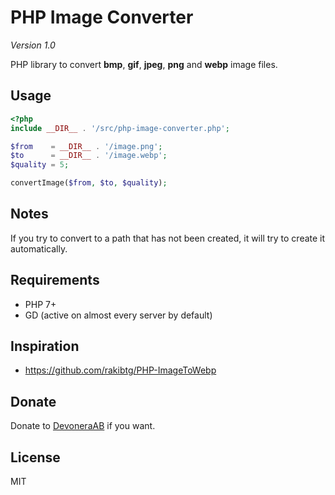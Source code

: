 # PHP Image Converter

*Version 1.0*

PHP library to convert **bmp**, **gif**, **jpeg**, **png** and **webp** image files.

## Usage

```php
<?php
include __DIR__ . '/src/php-image-converter.php';

$from    = __DIR__ . '/image.png';
$to      = __DIR__ . '/image.webp';
$quality = 5;

convertImage($from, $to, $quality);
```

## Notes

If you try to convert to a path that has not been created, it will try to create it automatically.

## Requirements

- PHP 7+
- GD (active on almost every server by default)

## Inspiration

- https://github.com/rakibtg/PHP-ImageToWebp

## Donate

Donate to [DevoneraAB](https://www.paypal.me/DevoneraAB) if you want.

## License

MIT